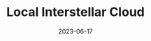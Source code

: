 ---
title: "Local Interstellar Cloud"
cc-type: hashtag
date: 2023-06-17
hashtag: local-interstellar-cloud
orbits:
  - Milky Way
subdivision-of:
  - Local Bubble
tags:
  - Solar System
  - astronomy
---